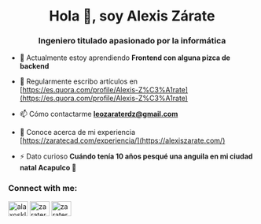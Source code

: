 <h1 align="center">Hola 👋, soy Alexis Zárate</h1>
<h3 align="center">Ingeniero titulado apasionado por la informática</h3>

- 🌱 Actualmente estoy aprendiendo **Frontend con alguna pizca de backend**

- 📝 Regularmente escribo artículos en [https://es.quora.com/profile/Alexis-Z%C3%A1rate](https://es.quora.com/profile/Alexis-Z%C3%A1rate)

- 📫 Cómo contactarme **leozaraterdz@gmail.com**

- 📄 Conoce acerca de mi experiencia [https://zaratecad.com/experiencia/](https://alexiszarate.com/)

- ⚡ Dato curioso **Cuándo tenía 10 años pesqué una anguila en mi ciudad natal Acapulco 🐍**

<h3 align="left">Connect with me:</h3>
<p align="left">
<a href="https://twitter.com/alaxoskl4" target="blank"><img align="center" src="https://raw.githubusercontent.com/rahuldkjain/github-profile-readme-generator/master/src/images/icons/Social/twitter.svg" alt="alaxoskl4" height="30" width="40" /></a>
<a href="https://linkedin.com/in/zaraterdz" target="blank"><img align="center" src="https://raw.githubusercontent.com/rahuldkjain/github-profile-readme-generator/master/src/images/icons/Social/linked-in-alt.svg" alt="zaraterdz" height="30" width="40" /></a>
<a href="https://fb.com/zaraterdz" target="blank"><img align="center" src="https://raw.githubusercontent.com/rahuldkjain/github-profile-readme-generator/master/src/images/icons/Social/facebook.svg" alt="zaraterdz" height="30" width="40" /></a>
</p>
